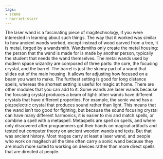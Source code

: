 ```yaml
---
tags:
- scene
- harriet-starr
---
```


The laser wand is a fascinating piece of magitechnology, if you were
interested in learning about such things. The way that it worked was
similar to how ancient wands worked, except instead of wood carved from
a tree, it is metal, forged by a wandsmith. Wandsmiths only create the
metal housing: the person that the wand is made for is made by another
person, typically the student that needs the wand themselves. The metal
wands used by modern space wizardry are composed of three parts: the
core, the focusing crystal, and the barrel. The barrel is just the
skinny part of a wand that slides out of the main housing. It allows for
adjusting how focused on a beam you want to make. The furthest setting
is good for long distance spells, whereas the shortest setting is useful
for magic at home. There are other modules that you can add to it. Some
wands are laser wands because the focusing crystal produces a beam of
light: other wands have different crystals that have different
properties. For example, the sonic wand has a piezoelectric crystal that
produces sound rather than light. This means that the wand isn’t too
good for fighting, but because the sound focusing crystal can have many
different harmonics, it is easier to mix and match spells, or combine a
spell with a metaspell. Metaspells are spell on spells, and where only
discovered after programmers got their hands on magical artifacts and
tested out computer theory on ancient wooden wands and texts. But that
was ancient history. Most mages carry at least a laser wand, and people
who work on magitech all the time often carry a sonic wand because they
are much more suited to working on devices rather than more direct
spells that are directed at people.
